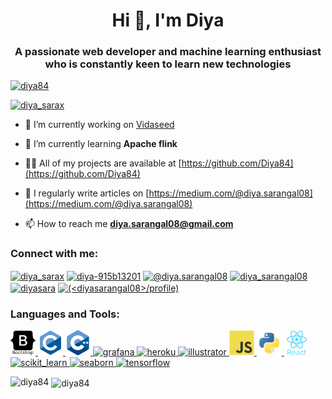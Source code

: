<h1 align="center">Hi 👋, I'm Diya</h1>
<h3 align="center">A passionate web developer and machine learning enthusiast who is constantly keen to learn new technologies</h3>

<p align="left"> <a href="https://github.com/ryo-ma/github-profile-trophy"><img src="https://github-profile-trophy.vercel.app/?username=diya84" alt="diya84" /></a> </p>

<p align="left"> <a href="https://twitter.com/diya_sarax" target="blank"><img src="https://img.shields.io/twitter/follow/diya_sarax?logo=twitter&style=for-the-badge" alt="diya_sarax" /></a> </p>

- 🔭 I’m currently working on [Vidaseed](https://github.com/Diya84/vidaseed)

- 🌱 I’m currently learning **Apache flink**

- 👨‍💻 All of my projects are available at [https://github.com/Diya84](https://github.com/Diya84)

- 📝 I regularly write articles on [https://medium.com/@diya.sarangal08](https://medium.com/@diya.sarangal08)

- 📫 How to reach me **diya.sarangal08@gmail.com**

<h3 align="left">Connect with me:</h3>
<p align="left">
<a href="https://twitter.com/diya_sarax" target="blank"><img align="center" src="https://raw.githubusercontent.com/rahuldkjain/github-profile-readme-generator/master/src/images/icons/Social/twitter.svg" alt="diya_sarax" height="30" width="40" /></a>
<a href="https://linkedin.com/in/diya-915b13201" target="blank"><img align="center" src="https://raw.githubusercontent.com/rahuldkjain/github-profile-readme-generator/master/src/images/icons/Social/linked-in-alt.svg" alt="diya-915b13201" height="30" width="40" /></a>
<a href="https://medium.com/@diya.sarangal08" target="blank"><img align="center" src="https://raw.githubusercontent.com/rahuldkjain/github-profile-readme-generator/master/src/images/icons/Social/medium.svg" alt="@diya.sarangal08" height="30" width="40" /></a>
<a href="https://www.hackerrank.com/diya_sarangal08" target="blank"><img align="center" src="https://raw.githubusercontent.com/rahuldkjain/github-profile-readme-generator/master/src/images/icons/Social/hackerrank.svg" alt="diya_sarangal08" height="30" width="40" /></a>
<a href="https://www.leetcode.com/diyasara" target="blank"><img align="center" src="https://raw.githubusercontent.com/rahuldkjain/github-profile-readme-generator/master/src/images/icons/Social/leet-code.svg" alt="diyasara" height="30" width="40" /></a>
<a href="https://auth.geeksforgeeks.org/user/(<diyasarangal08>/profile)" target="blank"><img align="center" src="https://raw.githubusercontent.com/rahuldkjain/github-profile-readme-generator/master/src/images/icons/Social/geeks-for-geeks.svg" alt="(<diyasarangal08>/profile)" height="30" width="40" /></a>
</p>

<h3 align="left">Languages and Tools:</h3>
<p align="left"> <a href="https://getbootstrap.com" target="_blank" rel="noreferrer"> <img src="https://raw.githubusercontent.com/devicons/devicon/master/icons/bootstrap/bootstrap-plain-wordmark.svg" alt="bootstrap" width="40" height="40"/> </a> <a href="https://www.cprogramming.com/" target="_blank" rel="noreferrer"> <img src="https://raw.githubusercontent.com/devicons/devicon/master/icons/c/c-original.svg" alt="c" width="40" height="40"/> </a> <a href="https://www.w3schools.com/cpp/" target="_blank" rel="noreferrer"> <img src="https://raw.githubusercontent.com/devicons/devicon/master/icons/cplusplus/cplusplus-original.svg" alt="cplusplus" width="40" height="40"/> </a> <a href="https://grafana.com" target="_blank" rel="noreferrer"> <img src="https://www.vectorlogo.zone/logos/grafana/grafana-icon.svg" alt="grafana" width="40" height="40"/> </a> <a href="https://heroku.com" target="_blank" rel="noreferrer"> <img src="https://www.vectorlogo.zone/logos/heroku/heroku-icon.svg" alt="heroku" width="40" height="40"/> </a> <a href="https://www.adobe.com/in/products/illustrator.html" target="_blank" rel="noreferrer"> <img src="https://www.vectorlogo.zone/logos/adobe_illustrator/adobe_illustrator-icon.svg" alt="illustrator" width="40" height="40"/> </a> <a href="https://developer.mozilla.org/en-US/docs/Web/JavaScript" target="_blank" rel="noreferrer"> <img src="https://raw.githubusercontent.com/devicons/devicon/master/icons/javascript/javascript-original.svg" alt="javascript" width="40" height="40"/> </a> <a href="https://www.python.org" target="_blank" rel="noreferrer"> <img src="https://raw.githubusercontent.com/devicons/devicon/master/icons/python/python-original.svg" alt="python" width="40" height="40"/> </a> <a href="https://reactjs.org/" target="_blank" rel="noreferrer"> <img src="https://raw.githubusercontent.com/devicons/devicon/master/icons/react/react-original-wordmark.svg" alt="react" width="40" height="40"/> </a> <a href="https://scikit-learn.org/" target="_blank" rel="noreferrer"> <img src="https://upload.wikimedia.org/wikipedia/commons/0/05/Scikit_learn_logo_small.svg" alt="scikit_learn" width="40" height="40"/> </a> <a href="https://seaborn.pydata.org/" target="_blank" rel="noreferrer"> <img src="https://seaborn.pydata.org/_images/logo-mark-lightbg.svg" alt="seaborn" width="40" height="40"/> </a> <a href="https://www.tensorflow.org" target="_blank" rel="noreferrer"> <img src="https://www.vectorlogo.zone/logos/tensorflow/tensorflow-icon.svg" alt="tensorflow" width="40" height="40"/> </a> </p>

<p><img align="left" src="https://github-readme-stats.vercel.app/api/top-langs?username=diya84&show_icons=true&locale=en&layout=compact" alt="diya84" /></p>

<p>&nbsp;<img align="center" src="https://github-readme-stats.vercel.app/api?username=diya84&show_icons=true&locale=en" alt="diya84" /></p>
